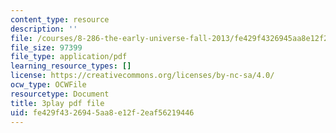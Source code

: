 ```yaml
---
content_type: resource
description: ''
file: /courses/8-286-the-early-universe-fall-2013/fe429f4326945aa8e12f2eaf56219446_MKPswx4hjec.pdf
file_size: 97399
file_type: application/pdf
learning_resource_types: []
license: https://creativecommons.org/licenses/by-nc-sa/4.0/
ocw_type: OCWFile
resourcetype: Document
title: 3play pdf file
uid: fe429f43-2694-5aa8-e12f-2eaf56219446
---
```

